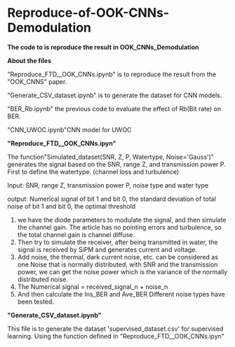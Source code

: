 # Reproduce-of-OOK-CNNs-Demodulation
**The code to is reproduce the result in  OOK_CNNs_Demodulation**

**About the files**

"Reproduce_FTD__OOK_CNNs.ipynb" is to reproduce the result from the "OOK_CNNS" paper.

"Generate_CSV_dataset.ipynb" is to generate the dataset for CNN models. 

"BER_Rb.ipynb" the previous code to evaluate the effect of Rb(Bit rate) on BER.

"CNN_UWOC.ipynb"CNN model for UWOC

**"Reproduce_FTD__OOK_CNNs.ipyn"**

The function"Simulated_dataset(SNR, Z, P, Watertype, Noise='Gauss')" generates the signal based on the SNR, range Z, and transmission power P.
First to define the watertype. (channel loss and turbulence)

Input: SNR, range Z, transmission power P, noise type and water type

output: Numerical signal of bit 1 and bit 0, the standard deviation of total noise of bit 1 and bit 0, the optimal threshold

1. we have the diode parameters to modulate the signal, and then simulate the channel gain. The article has no pointing errors and turbulence, so the total channel gain is channel diffuse.
2. Then try to simulate the receiver, after being transmitted in water, the signal is received by SiPM and generates current and voltage.
3. Add noise, the thermal, dark current noise, etc. can be considered as one Noise that is normally distributed, with SNR and the transmission power, we can get the noise power which is the variance of the normally distributed noise.
4. The Numerical signal  = received_signal_n + noise_n
5. And then calculate the Ins_BER and Ave_BER
Different noise types have been tested.

**"Generate_CSV_dataset.ipynb"**

This file is to generate the dataset 'supervised_dataset.csv' for supervised learning. Using the function defined in "Reproduce_FTD__OOK_CNNs.ipyn"


